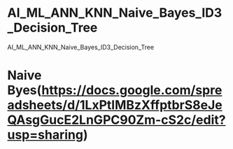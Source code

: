 # AI_ML_ANN_KNN_Naive_Bayes_ID3_Decision_Tree
AI_ML_ANN_KNN_Naive_Bayes_ID3_Decision_Tree

# Naive Byes(https://docs.google.com/spreadsheets/d/1LxPtlMBzXffptbrS8eJeQAsgGucE2LnGPC90Zm-cS2c/edit?usp=sharing)
